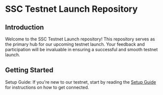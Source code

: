 # SSC Testnet Launch Repository
## Introduction
Welcome to the SSC Testnet Launch repository! This repository serves as the primary hub for our upcoming testnet launch. Your feedback and participation will be invaluable in ensuring a successful and smooth testnet launch.

## Getting Started
Setup Guide: If you're new to our testnet, start by reading the [Setup Guide](https://validator-docs.saga.xyz/introduction/pre-genesis-validator-setup) for instructions on how to get connected.
